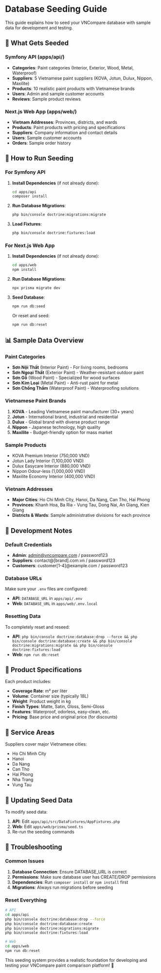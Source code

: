 # Database Seeding Guide

This guide explains how to seed your VNCompare database with sample data for development and testing.

## 🎯 What Gets Seeded

### Symfony API (apps/api/)

- **Categories**: Paint categories (Interior, Exterior, Wood, Metal, Waterproof)
- **Suppliers**: 5 Vietnamese paint suppliers (KOVA, Jotun, Dulux, Nippon, Maxilite)
- **Products**: 10 realistic paint products with Vietnamese brands
- **Users**: Admin and sample customer accounts
- **Reviews**: Sample product reviews

### Next.js Web App (apps/web/)

- **Vietnam Addresses**: Provinces, districts, and wards
- **Products**: Paint products with pricing and specifications
- **Suppliers**: Company information and contact details
- **Users**: Sample customer accounts
- **Orders**: Sample order history

## 🚀 How to Run Seeding

### For Symfony API

1. **Install Dependencies** (if not already done):

   ```bash
   cd apps/api
   composer install
   ```

2. **Run Database Migrations**:

   ```bash
   php bin/console doctrine:migrations:migrate
   ```

3. **Load Fixtures**:
   ```bash
   php bin/console doctrine:fixtures:load
   ```

### For Next.js Web App

1. **Install Dependencies** (if not already done):

   ```bash
   cd apps/web
   npm install
   ```

2. **Run Database Migrations**:

   ```bash
   npx prisma migrate dev
   ```

3. **Seed Database**:

   ```bash
   npm run db:seed
   ```

   Or reset and seed:

   ```bash
   npm run db:reset
   ```

## 📊 Sample Data Overview

### Paint Categories

- **Sơn Nội Thất** (Interior Paint) - For living rooms, bedrooms
- **Sơn Ngoại Thất** (Exterior Paint) - Weather-resistant outdoor paint
- **Sơn Gỗ** (Wood Paint) - Specialized for wood surfaces
- **Sơn Kim Loại** (Metal Paint) - Anti-rust paint for metal
- **Sơn Chống Thấm** (Waterproof Paint) - Waterproofing solutions

### Vietnamese Paint Brands

1. **KOVA** - Leading Vietnamese paint manufacturer (30+ years)
2. **Jotun** - International brand, industrial and residential
3. **Dulux** - Global brand with diverse product range
4. **Nippon** - Japanese technology, high quality
5. **Maxilite** - Budget-friendly option for mass market

### Sample Products

- KOVA Premium Interior (750,000 VND)
- Jotun Lady Interior (1,100,000 VND)
- Dulux Easycare Interior (880,000 VND)
- Nippon Odour-less (1,000,000 VND)
- Maxilite Economy Interior (400,000 VND)

### Vietnam Addresses

- **Major Cities**: Ho Chi Minh City, Hanoi, Da Nang, Can Tho, Hai Phong
- **Provinces**: Khanh Hoa, Ba Ria - Vung Tau, Dong Nai, An Giang, Kien Giang
- **Districts & Wards**: Sample administrative divisions for each province

## 🔧 Development Notes

### Default Credentials

- **Admin**: admin@vncompare.com / password123
- **Suppliers**: contact@[brand].com.vn / password123
- **Customers**: customer[1-4]@example.com / password123

### Database URLs

Make sure your `.env` files are configured:

- **API**: `DATABASE_URL` in `apps/api/.env`
- **Web**: `DATABASE_URL` in `apps/web/.env.local`

### Resetting Data

To completely reset and reseed:

- **API**: `php bin/console doctrine:database:drop --force && php bin/console doctrine:database:create && php bin/console doctrine:migrations:migrate && php bin/console doctrine:fixtures:load`
- **Web**: `npm run db:reset`

## 🎨 Product Specifications

Each product includes:

- **Coverage Rate**: m² per liter
- **Volume**: Container size (typically 18L)
- **Weight**: Product weight in kg
- **Finish Types**: Matte, Satin, Gloss, Semi-Gloss
- **Features**: Waterproof, odorless, easy-clean, etc.
- **Pricing**: Base price and original price (for discounts)

## 📍 Service Areas

Suppliers cover major Vietnamese cities:

- Ho Chi Minh City
- Hanoi
- Da Nang
- Can Tho
- Hai Phong
- Nha Trang
- Vung Tau

## 🔄 Updating Seed Data

To modify seed data:

1. **API**: Edit `apps/api/src/DataFixtures/AppFixtures.php`
2. **Web**: Edit `apps/web/prisma/seed.ts`
3. Re-run the seeding commands

## 🚨 Troubleshooting

### Common Issues

1. **Database Connection**: Ensure DATABASE_URL is correct
2. **Permissions**: Make sure database user has CREATE/DROP permissions
3. **Dependencies**: Run `composer install` or `npm install` first
4. **Migrations**: Always run migrations before seeding

### Reset Everything

```bash
# API
cd apps/api
php bin/console doctrine:database:drop --force
php bin/console doctrine:database:create
php bin/console doctrine:migrations:migrate
php bin/console doctrine:fixtures:load

# Web
cd apps/web
npm run db:reset
```

This seeding system provides a realistic foundation for developing and testing your VNCompare paint comparison platform! 🎨
